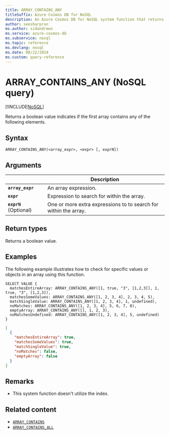 ```yaml
---
title: ARRAY_CONTAINS_ANY
titleSuffix: Azure Cosmos DB for NoSQL
description: An Azure Cosmos DB for NoSQL system function that returns a boolean indicating whether the array contains any of the specified values.
author: seesharprun
ms.author: sidandrews
ms.service: azure-cosmos-db
ms.subservice: nosql
ms.topic: reference
ms.devlang: nosql
ms.date: 08/22/2024
ms.custom: query-reference
---
```


# ARRAY_CONTAINS_ANY (NoSQL query)

[!INCLUDE[NoSQL](../../includes/appliesto-nosql.md)]

Returns a boolean value indicates if the first array contains any of the following elements.

## Syntax

```nosql
ARRAY_CONTAINS_ANY(<array_expr>, <expr> [, exprN])
```

## Arguments

| | Description |
| --- | --- |
| **`array_expr`** | An array expression. |
| **`expr`** | Expression to search for within the array. |
| **`exprN`** (Optional) | One or more extra expressions to to search for within the array. |

## Return types
  
Returns a boolean value.

## Examples
  
The following example illustrates how to check for specific values or objects in an array using this function.  

```nosql
SELECT VALUE {
  matchesEntireArray: ARRAY_CONTAINS_ANY([1, true, "3", [1,2,3]], 1, true, "3", [1,2,3]),
  matchesSomeValues: ARRAY_CONTAINS_ANY([1, 2, 3, 4], 2, 3, 4, 5),
  matchSingleValue: ARRAY_CONTAINS_ANY([1, 2, 3, 4], 1, undefined),
  noMatches: ARRAY_CONTAINS_ANY([1, 2, 3, 4], 5, 6, 7, 8),
  emptyArray: ARRAY_CONTAINS_ANY([], 1, 2, 3),
  noMatchesUndefined: ARRAY_CONTAINS_ANY([1, 2, 3, 4], 5, undefined)
}
```

```json
[
  {
    "matchesEntireArray": true,
    "matchesSomeValues": true,
    "matchSingleValue": true,
    "noMatches": false,
    "emptyArray": false
  }
]
```

## Remarks

- This system function doesn't utilize the index.

## Related content

- [`ARRAY_CONTAINS`](array-contains.md)
- [`ARRAY_CONTAINS_ALL`](array-contains-all.md)
